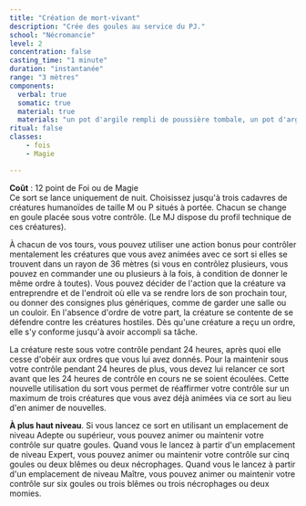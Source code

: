 ```yaml
---
title: "Création de mort-vivant"
description: "Crée des goules au service du PJ."
school: "Nécromancie"
level: 2
concentration: false
casting_time: "1 minute"
duration: "instantanée"
range: "3 mètres"
components:
  verbal: true
  somatic: true
  material: true
  materials: "un pot d'argile rempli de poussière tombale, un pot d'argile rempli d'eau saumâtre et un onyx noir d'une valeur de 150 po par cadavre"
ritual: false
classes:
    - fois
    - Magie

---
```

**Coût** : 12 point de Foi ou de Magie  
Ce sort se lance uniquement de nuit. Choisissez jusqu'à trois cadavres de créatures humanoïdes de taille M ou P situés à portée. Chacun se change en goule placée sous votre contrôle. (Le MJ dispose du profil technique de ces créatures).

À chacun de vos tours, vous pouvez utiliser une action bonus pour contrôler mentalement les créatures que vous avez animées avec ce sort si elles se trouvent dans un rayon de 36 mètres (si vous en contrôlez plusieurs, vous pouvez en commander une ou plusieurs à la fois, à condition de donner le même ordre à toutes). Vous pouvez décider de l'action que la créature va entreprendre et de l'endroit où elle va se rendre lors de son prochain tour, ou donner des consignes plus génériques, comme de garder une salle ou un couloir. En l'absence d'ordre de votre part, la créature se contente de se défendre contre les créatures hostiles. Dès qu'une créature a reçu un ordre, elle s'y conforme jusqu'à avoir accompli sa tâche.

La créature reste sous votre contrôle pendant 24 heures, après quoi elle cesse d'obéir aux ordres que vous lui avez donnés. Pour la maintenir sous votre contrôle pendant 24 heures de plus, vous devez lui relancer ce sort avant que les 24 heures de contrôle en cours ne se soient écoulées. Cette nouvelle utilisation du sort vous permet de réaffirmer votre contrôle sur un maximum de trois créatures que vous avez déjà animées via ce sort au lieu d'en animer de nouvelles.

**À plus haut niveau**. Si vous lancez ce sort en utilisant un emplacement de niveau Adepte ou supérieur, vous pouvez animer ou maintenir votre contrôle sur quatre goules. Quand vous le lancez à partir d'un emplacement de niveau Expert, vous pouvez animer ou maintenir votre contrôle sur cinq goules ou deux blêmes ou deux nécrophages. Quand vous le lancez à partir d'un emplacement de niveau Maître, vous pouvez animer ou maintenir votre contrôle sur six goules ou trois blêmes ou trois nécrophages ou deux momies.
